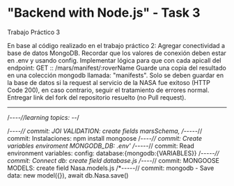 # "Backend with Node.js" - Task 3
Trabajo Práctico 3

En base al código realizado en el trabajo práctico 2:
    Agregar conectividad a base de datos MongoDB. Recordar que los valores de conexión deben estar en .env y usando config.
    Implementar lógica para que con cada apicall del endpoint:
    GET :: /mars/manifest/:roverName
    Guarde una copia del resultado en una colección mongodb llamada: "manifests".
    Solo se deben guardar en la base de datos si la request al servicio de la NASA fue exitoso (HTTP  Code 200), en caso contrario, seguir el tratamiento de errores normal.
Entregar link del fork del repositorio resuelto (no Pull request).

 ---------------------------------------------------------------
 /*----//learning topics:  --*/

/*----// commit: JOI VALIDATION: create fields marsSchema, 
/*-----// commit: Instalaciones: npm install mongoose
/*----// commit: Create variables enviroment MONGODB_DB: .env'
/*-----// commit: Read environment variables: config: database:{mongodb:{VARIABLES}} 
/*-----// commit: Connect db:  create field database.js
/*----// commit: MONGOOSE MODELS: create field Nasa.models.js 
/*-----// commit: mongodb - Save data:  new model({}), await db.Nasa.save() 